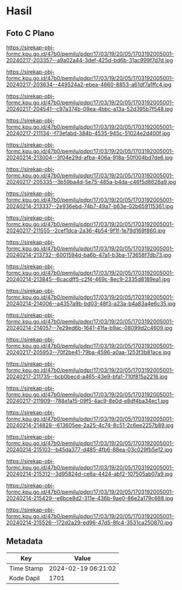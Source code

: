 # Hasil

## Foto C Plano

https://sirekap-obj-formc.kpu.go.id/47b0/pemilu/pdpr/17/03/19/20/05/1703192005001-20240217-203357--a9a02a44-3def-425d-bd6b-31ac999f7d7d.jpg

https://sirekap-obj-formc.kpu.go.id/47b0/pemilu/pdpr/17/03/19/20/05/1703192005001-20240217-203634--449524a2-ebea-4660-8853-a61df7a1ffc4.jpg

https://sirekap-obj-formc.kpu.go.id/47b0/pemilu/pdpr/17/03/19/20/05/1703192005001-20240217-204541--c97a374b-09ea-4bbc-a13a-52d395b7f548.jpg

https://sirekap-obj-formc.kpu.go.id/47b0/pemilu/pdpr/17/03/19/20/05/1703192005001-20240217-211134--f73efabd-384b-4535-945c-51024e2d400f.jpg

https://sirekap-obj-formc.kpu.go.id/47b0/pemilu/pdpr/17/03/19/20/05/1703192005001-20240214-213004--3f04e29d-afba-406a-918a-50f004bd7de6.jpg

https://sirekap-obj-formc.kpu.go.id/47b0/pemilu/pdpr/17/03/19/20/05/1703192005001-20240217-205335--3b59ba4d-5e75-485a-b4da-c46f5d8626a9.jpg

https://sirekap-obj-formc.kpu.go.id/47b0/pemilu/pdpr/17/03/19/20/05/1703192005001-20240214-213337--2e936ebd-74b7-49a7-b63e-02b659115361.jpg

https://sirekap-obj-formc.kpu.go.id/47b0/pemilu/pdpr/17/03/19/20/05/1703192005001-20240217-211555--2cef1dca-2a36-4b54-9f1f-1e79d169f860.jpg

https://sirekap-obj-formc.kpu.go.id/47b0/pemilu/pdpr/17/03/19/20/05/1703192005001-20240214-213732--6001594d-ba6b-47a1-b3ba-173658f7db73.jpg

https://sirekap-obj-formc.kpu.go.id/47b0/pemilu/pdpr/17/03/19/20/05/1703192005001-20240214-213845--6cacdff5-c2f4-469c-8ec9-2335d8189ea1.jpg

https://sirekap-obj-formc.kpu.go.id/47b0/pemilu/pdpr/17/03/19/20/05/1703192005001-20240214-214006--a4357a9b-bd03-48f3-a23a-b4a83a4e6c35.jpg

https://sirekap-obj-formc.kpu.go.id/47b0/pemilu/pdpr/17/03/19/20/05/1703192005001-20240214-214057--7e29ed6b-1641-41fa-b9ac-08099d2c4609.jpg

https://sirekap-obj-formc.kpu.go.id/47b0/pemilu/pdpr/17/03/19/20/05/1703192005001-20240217-205953--70f2be41-79ba-4596-a0aa-1253f3b81ace.jpg

https://sirekap-obj-formc.kpu.go.id/47b0/pemilu/pdpr/17/03/19/20/05/1703192005001-20240217-211735--bcb0becd-a465-43e9-bfa1-710f815a2216.jpg

https://sirekap-obj-formc.kpu.go.id/47b0/pemilu/pdpr/17/03/19/20/05/1703192005001-20240217-211909--788e1a15-09f5-4ac9-8e0d-e8df4ba34ec1.jpg

https://sirekap-obj-formc.kpu.go.id/47b0/pemilu/pdpr/17/03/19/20/05/1703192005001-20240214-214828--613605ee-2a25-4c74-8c51-2c6ee2257b89.jpg

https://sirekap-obj-formc.kpu.go.id/47b0/pemilu/pdpr/17/03/19/20/05/1703192005001-20240214-215103--b45da377-d485-4fb6-88ea-03c029fb5e12.jpg

https://sirekap-obj-formc.kpu.go.id/47b0/pemilu/pdpr/17/03/19/20/05/1703192005001-20240214-215312--3d95824d-ce6a-4424-abf2-107505ab07a9.jpg

https://sirekap-obj-formc.kpu.go.id/47b0/pemilu/pdpr/17/03/19/20/05/1703192005001-20240214-215429--e6bce8d2-311e-436b-9ae0-86e2a179c688.jpg

https://sirekap-obj-formc.kpu.go.id/47b0/pemilu/pdpr/17/03/19/20/05/1703192005001-20240214-215526--172d2a29-ed96-47d5-8fc4-3531ca250870.jpg


## Metadata

| Key        | Value               |
| ---------- | ------------------- |
| Time Stamp | 2024-02-19 06:21:02 |
| Kode Dapil | 1701                |



